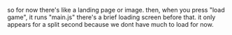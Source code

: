 so for now there's like a landing page or image.
then, when you press "load game", it runs "main.js"
there's a brief loading screen before that. it only appears for a split second because we dont have much to load for now. 
